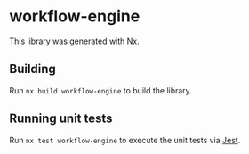 # workflow-engine

This library was generated with [Nx](https://nx.dev).

## Building

Run `nx build workflow-engine` to build the library.

## Running unit tests

Run `nx test workflow-engine` to execute the unit tests via [Jest](https://jestjs.io).
